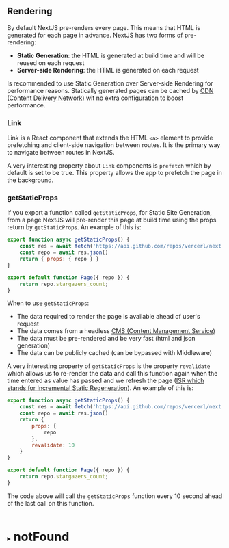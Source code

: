 ## Rendering
By default NextJS pre-renders every page. This means that HTML is generated for each page in advance.
NextJS has two forms of pre-rendering:
- **Static Generation**: the HTML is generated at build time and will be reused on each request
- **Server-side Rendering**: the HTML is generated on each request

Is recommended to use Static Generation over Server-side Rendering for performance reasons. Statically generated pages can be cached by [CDN (Content Delivery Network)](https://www.cloudflare.com/learning/cdn/what-is-a-cdn/) wit no extra configuration to boost performance.
### Link
Link is a React component that extends the HTML `<a>` element to provide prefetching and client-side navigation between routes. It is the primary way to navigate between routes in NextJS.

A very interesting property about `Link` components is `prefetch` which by default is set to be true. This property allows the app to prefetch the page in the background.

### getStaticProps
If you export a function called `getStaticProps`, for Static Site Generation, from a page NextJS will pre-render this page at build time using the props return by `getStaticProps`.
An example of this is:
```js
export function async getStaticProps() {
	const res = await fetch('https://api.github.com/repos/vercerl/next.js')
	const repo = await res.json()
	return { props: { repo } }
}

export default function Page({ repo }) {
	return repo.stargazers_count;
}

```

When to use `getStaticProps`:
- The data required to render the page is available ahead of user's request
- The data comes from a headless [CMS (Content Management Service)](https://kinsta.com/knowledgebase/content-management-system/)
- The data must be pre-rendered and be very fast (html and json generation)
- The data can be publicly cached (can be bypassed with Middleware)

A very interesting property of `getStaticProps` is the property `revalidate` which allows us to re-render the data and call this function again when the time entered as value has passed and we refresh the page ([ISR which stands for Incremental Static Regeneration](https://nextjs.org/docs/pages/building-your-application/rendering/incremental-static-regeneration)). An example of this is:
```js
export function async getStaticProps() {
	const res = await fetch('https://api.github.com/repos/vercerl/next.js')
	const repo = await res.json()
	return { 
		props: { 
			repo 
		},
		revalidate: 10
	}
}

export default function Page({ repo }) {
	return repo.stargazers_count;
}

```
The code above will call the `getStaticProps` function every 10 second ahead of the last call on this function.



<details>
	<summary><h1 style="display: inline-block">notFound</h1></summary>
	
```javascript 
export async function getServerSideProps(context) {
	const res = await fetch('https://api.github.com/repos/vercerl/next.js')
	const data = await res.json()

	if (!data) {
		return {
			notFound: true
		}
	}

	return { 
		props: { 
			repo 
		}
	}
}
```
The `notFound` boolean allows the page to return a 404 status.
</details>